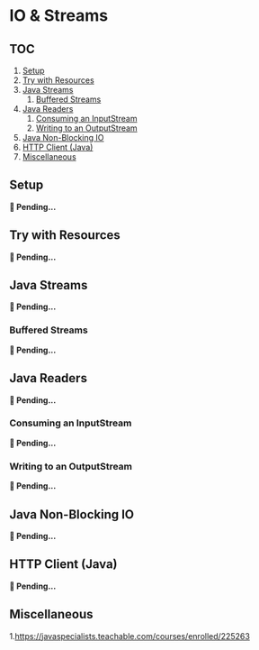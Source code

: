 # IO & Streams

## TOC

1. [Setup](#setup)
1. [Try with Resources](#try-with-resources)
1. [Java Streams](#java-streams)
    1. [Buffered Streams](#buffered-streams)
1. [Java Readers](#java-readers)
    1. [Consuming an InputStream](#consuming-an-inputstream)
    1. [Writing to an OutputStream](#writing-to-an-outputstream)
1. [Java Non-Blocking IO](#java-non-blocking-io)
1. [HTTP Client (Java)](#http-client-java)
1. [Miscellaneous](#miscellaneous)

## Setup

**🚧 Pending...**

## Try with Resources

**🚧 Pending...**

## Java Streams

**🚧 Pending...**

### Buffered Streams

**🚧 Pending...**

## Java Readers

**🚧 Pending...**

### Consuming an InputStream

**🚧 Pending...**

### Writing to an OutputStream

**🚧 Pending...**

## Java Non-Blocking IO

**🚧 Pending...**

## HTTP Client (Java)

**🚧 Pending...**

## Miscellaneous

1.https://javaspecialists.teachable.com/courses/enrolled/225263

